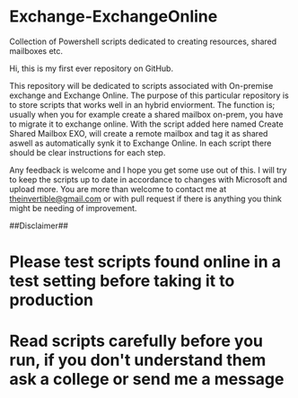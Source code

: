 # Exchange-ExchangeOnline
Collection of Powershell scripts dedicated to creating resources, shared mailboxes etc.

Hi, this is my first ever repository on GitHub.

This repository will be dedicated to scripts associated with On-premise exchange and Exchange Online.
The purpose of this particular repository is to store scripts that works well in an hybrid enviorment. 
The function is; usually when you for example create a shared mailbox on-prem, you have to migrate it to exchange online.
With the script added here named Create Shared Mailbox EXO, will create a remote mailbox and tag it as shared aswell as automatically synk it to Exchange Online.
In each script there should be clear instructions for each step.

Any feedback is welcome and I hope you get some use out of this.
I will try to keep the scripts up to date in accordance to changes with Microsoft and upload more.
You are more than welcome to contact me at theinvertible@gmail.com or with pull request if there is anything you think might be needing of improvement.

##Disclaimer##
# Please test scripts found online in a test setting before taking it to production
# Read scripts carefully before you run, if you don't understand them ask a college or send me a message
